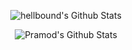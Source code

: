 <p align="center">
  <img align="center" src="https://github-readme-stats.vercel.app/api?username=hellbound1337&&show_icons=true&count_private=true" alt="hellbound's Github Stats">
</p>  

<p align="center">
  <img align="center" src="https://github-readme-stats.vercel.app/api/top-langs/?username=hellbound1337&layout=compact" alt="Pramod's Github Stats">
</p>  
